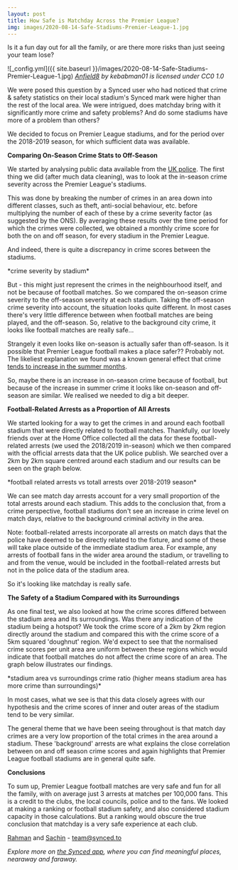 ```yaml
---
layout: post
title: How Safe is Matchday Across the Premier League?
img: images/2020-08-14-Safe-Stadiums-Premier-League-1.jpg
---
```


Is it a fun day out for all the family, or are there more risks than just seeing your team lose?

![_config.yml]({{ site.baseurl }}/images/2020-08-14-Safe-Stadiums-Premier-League-1.jpg)
*[Anfield8](https://www.flickr.com/photos/26291711@N00/1479595069) by kebabman01 is licensed under CC0 1.0*

We were posed this question by a Synced user who had noticed that crime & safety statistics on their local stadium's Synced mark were higher than the rest of the local area. We were intrigued, does matchday bring with it significantly more crime and safety problems? And do some stadiums have more of a problem than others? 

We decided to focus on Premier League stadiums, and for the period over the 2018-2019 season, for which sufficient data was available. 

**Comparing On-Season Crime Stats to Off-Season**

We started by analysing  public data available from the [UK police](https://data.police.uk/). The first thing we did (after much data cleaning), was to look at the in-season crime severity across the Premier League's stadiums. 

This was done by breaking the number of crimes in an area down into different classes, such as theft, anti-social behaviour, etc. before multiplying the number of each of these by a crime severity factor (as suggested by the ONS). By averaging these results over the time period for which the crimes were collected, we obtained a monthly crime score for both the on and off  season, for every stadium in the Premier League.

And indeed, there is quite a discrepancy in crime scores between the stadiums. 

<script src="https://d3js.org/d3.v2.min.js"></script>

<style type="text/css">
.chart-1 {
background: "white";
display:block;
margin: auto;
padding-top: 0px;
}

.chart-1 .right {
stroke: white;
fill: indianred;
}

.chart-1 .left {
stroke: white;
fill: steelblue;
}

.chart-1 rect:hover {
fill: #64707d;
}

.chart-1 text {
fill: black;
}

.chart-1 text.name {
fill: black;
}
</style>

<div class="d3-chart-container chart-1-container"></div>
*crime severity by stadium*

<script src="https://blog.synced.to/datascripts/2020-08-14-Safe-Stadiums-Premier-League-1.js"></script>


But - this might just represent the crimes in the neighbourhood itself, and not be because of football matches. So we compared the on-season crime severity to the off-season severity at each stadium. Taking the off-season crime severity into account, the situation looks quite different. In most cases there's very little difference between when football matches are being played, and the off-season. So, relative to the background city crime, it looks like football matches are really safe...

Strangely it even looks like on-season is actually safer than off-season. Is it possible that Premier League football makes a place safer?? Probably not. The likeliest explanation we found was a known general effect that crime [tends to increase in the summer months](https://www.chicagomag.com/Chicago-Magazine/The-312/March-2012/Heat-and-Crime-Its-Not-Just-You-Feeling-It/).

So, maybe there is an increase in on-season crime because of football, but because of the increase in summer crime it looks like on-season and off-season are similar. We realised we needed to dig a bit deeper.

**Football-Related Arrests as a Proportion of All Arrests**

We started looking for a way to get the crimes in and around each football stadium that were directly related to football matches. Thankfully, our lovely friends over at the Home Office collected all the data for these football-related arrests (we used the 2018/2019 in-season) which we then compared with the official arrests data that the UK police publish. We searched over a 2km by 2km square centred around each stadium and our results can be seen on the graph below.


<style type="text/css">

.chart-2 {
background: "white";
display:block;
margin: auto;
padding-top: 0px;
}

.chart-2 .right {
stroke: white;
fill: indianred;
}

.chart-2 .left {
stroke: white;
fill: steelblue;
}

.chart-2 rect:hover {
fill: #64707d;
}

.chart-2 text {
fill: black;
}

.chart-2 text.name {
fill: black;
}

</style>

<div class="d3-chart-container chart-2-container"></div>
*football related arrests vs totall arrests over 2018-2019 season*

<script src="https://blog.synced.to/datascripts/2020-08-14-Safe-Stadiums-Premier-League-2.js"></script>


We can see match day arrests account for a very small proportion of the total arrests around each stadium. This adds to the conclusion that, from a crime perspective, football stadiums don't see an increase in crime level on match days, relative to the background criminal activity in the area. 

Note: football-related arrests incorporate all arrests on match days that the police have deemed to be directly related to the fixture, and some of these will take place outside of the immediate stadium area. For example, any arrests of football fans in the wider area around the stadium, or travelling to and from the venue, would be included in the football-related arrests but not in the police data of the stadium area. 

So it's looking like matchday is really safe.

**The Safety of a Stadium Compared with its Surroundings**

As one final test, we also looked at how the crime scores differed between the stadium area and its surroundings. Was there any indication of the stadium being a hotspot? We took the crime score of a 2km by 2km region directly around the stadium and compared this with the crime score of a 5km squared 'doughnut' region. We'd expect to see that the normalised crime scores per unit area are uniform between these regions which would indicate that football matches do not affect the crime score of an area. The graph below illustrates our findings.


<style type="text/css">

.chart-3 {
background: "white";
display:block;
margin: auto;
padding-top: 0px;
}

.chart-3 .right {
stroke: white;
fill: indianred;
}

.chart-3 .left {
stroke: white;
fill: steelblue;
}

.chart-3 rect:hover {
fill: #64707d;
}

.chart-3 text {
fill: black;
}

.chart-3 text.name {
fill: black;
}

</style>

<div class="d3-chart-container chart-3-container"></div>
*stadium area vs surroundings crime ratio (higher means stadium area has more crime than surroundings)*

<script src="https://blog.synced.to/datascripts/2020-08-14-Safe-Stadiums-Premier-League-3.js"></script>


In most cases, what we see is that this data closely agrees with our hypothesis and the crime scores of inner and outer areas of the stadium tend to be very similar. 

The general theme that we have been seeing throughout is that match day crimes are a very low proportion of the total crimes in the area around a stadium. These 'background' arrests are what explains the close correlation between on and off season crime scores and again highlights that Premier League football stadiums are in general quite safe. 

**Conclusions**

To sum up, Premier League football matches are very safe and fun for all the family, with on average just 3 arrests at matches per 100,000 fans. This is a credit to the clubs, the local councils, police and to the fans. We looked at making a ranking or football stadium safety, and also considered stadium capacity in those calculations. But a ranking would obscure the true conclusion that matchday is a very safe experience at each club.


[Rahman](https://www.linkedin.com/in/rahman-zane/) and [Sachin](https://www.linkedin.com/in/sachinvasudevan/) - <team@synced.to>

_Explore more on [the Synced app](http://onelink.to/8ttzr9), where you can find meaningful places, nearaway and faraway._
